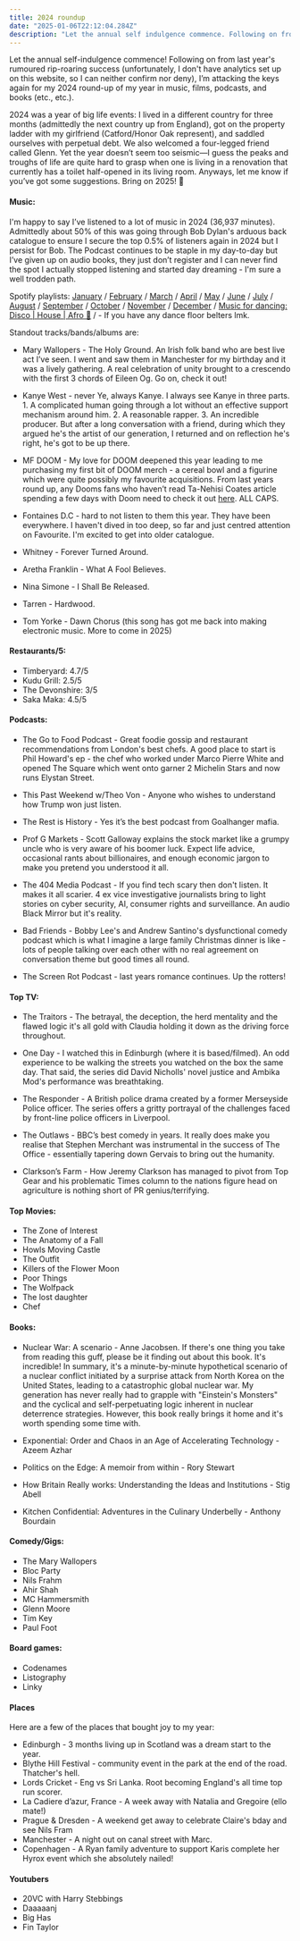 ```yaml
---
title: 2024 roundup
date: "2025-01-06T22:12:04.284Z"
description: "Let the annual self indulgence commence. Following on from last years rip-roaring roundup. I’m attacking the keys again for my 2024 round-up of my year in music, films, podcasts and books (etc etc). As always, let me know if you’ve got some suggestions."
---
```


Let the annual self-indulgence commence! Following on from last year's rumoured rip-roaring success (unfortunately, I don't have analytics set up on this website, so I can neither confirm nor deny), I’m attacking the keys again for my 2024 round-up of my year in music, films, podcasts, and books (etc., etc.).

2024 was a year of big life events: I lived in a different country for three months (admittedly the next country up from England), got on the property ladder with my girlfriend (Catford/Honor Oak represent), and saddled ourselves with perpetual debt. We also welcomed a four-legged friend called Glenn. Yet the year doesn’t seem too seismic—I guess the peaks and troughs of life are quite hard to grasp when one is living in a renovation that currently has a toilet half-opened in its living room. Anyways, let me know if you’ve got some suggestions. Bring on 2025! 💪

#### Music:

I'm happy to say I’ve listened to a lot of music in 2024 (36,937 minutes). Admittedly about 50% of this was going through Bob Dylan's arduous back catalogue to ensure I secure the top 0.5% of listeners again in 2024 but I persist for Bob. The Podcast continues to be staple in my day-to-day but I’ve given up on audio books, they just don’t register and I can never find the spot I actually stopped listening and started day dreaming - I'm sure a well trodden path. 

Spotify playlists: [January](https://open.spotify.com/playlist/7G6Qe0gxTSvKMHz6raL47Q?si=c9aba403386b42d5) / [February](https://open.spotify.com/playlist/7JzTopl327FY6exb05VwUi?si=51cff58a91cc41ff) / [March](https://open.spotify.com/playlist/2u53krXqbBaHgl0sXqfExI?si=43194062d48a4697) / [April](https://open.spotify.com/playlist/574StoFe9FiZ0TF9jNrWza?si=c062c8d9a568468b) / [May](https://open.spotify.com/playlist/6rsbdFizW11vWeVzMUW1yD?si=0b12d27da7e744ca) / [June](https://open.spotify.com/playlist/755wkrnE3txM6m5jqTcF8W?si=094ba18015024f78) / [July](https://open.spotify.com/playlist/3A2tWJooOC1EsyuNtFHfXK?si=625246e9b7b94e92) / [August](https://open.spotify.com/playlist/6kfB4yx6USpMxLaYiAu2i6?si=bac226f5a895465c) / [September](https://open.spotify.com/playlist/46cpWLhAzeJhYVbPgfKD5f?si=cdf8fa0415c145e4) / [October](https://open.spotify.com/playlist/5cpKWVOmWf3ecplykFk13L?si=6c717a320ea64885) / [November](https://open.spotify.com/playlist/3ZPawOXbiKPFapCjPgFkQK?si=16d29832194c4fbd) / [December](https://open.spotify.com/playlist/5cL6Hk4O2cxLQc3gpF5plq?si=5897257d126b493e) / [Music for dancing: Disco | House | Afro 🪩](https://open.spotify.com/playlist/1NjeJFtVOYHr4z9zO6LSXx?si=41d934146c8c4cf6) /  - If you have any dance floor belters lmk. 


Standout tracks/bands/albums are:

- Mary Wallopers - The Holy Ground. An Irish folk band who are best live act I’ve seen. I went and saw them in Manchester for my birthday and it was a lively gathering. A real celebration of unity brought to a crescendo with the first 3 chords of Eileen Og. Go on, check it out!

- Kanye West - never Ye, always Kanye. I always see Kanye in three parts. 1. A complicated human going through a lot without an effective support mechanism around him. 2. A reasonable rapper. 3. An incredible producer. But after a long conversation with a friend, during which they argued he's the artist of our generation, I returned and on reflection he's right, he's got to be up there. 

- MF DOOM - My love for DOOM deepened this year leading to me purchasing my first bit of DOOM merch - a cereal bowl and a figurine which were quite possibly my favourite acquisitions. From last years round up, any Dooms fans who haven’t read Ta-Nehisi Coates article spending a few days with Doom need to check it out [here](https://www.newyorker.com/magazine/2009/09/21/the-mask-of-doom). ALL CAPS. 

- Fontaines D.C - hard to not listen to them this year. They have been everywhere. I haven't dived in too deep, so far and just centred attention on Favourite. I'm excited to get into older catalogue. 

- Whitney - Forever Turned Around. 

- Aretha Franklin - What A Fool Believes.

- Nina Simone - I Shall Be Released.

- Tarren - Hardwood.

- Tom Yorke - Dawn Chorus (this song has got me back into making electronic music. More to come in 2025)

#### Restaurants/5:
- Timberyard: 4.7/5
- Kudu Grill: 2.5/5
- The Devonshire: 3/5
- Saka Maka: 4.5/5 


#### Podcasts:

- The Go to Food Podcast - Great foodie gossip and restaurant recommendations from London's best chefs. A good place to start is Phil Howard's ep - the chef who worked under Marco Pierre White and opened The Square which went onto garner 2 Michelin Stars and now runs Elystan Street. 

- This Past Weekend w/Theo Von - Anyone who wishes to understand how Trump won just listen. 

- The Rest is History - Yes it’s the best podcast from Goalhanger mafia. 

- Prof G Markets  - Scott Galloway explains the stock market like a grumpy uncle who is very aware of his boomer luck. Expect life advice, occasional rants about billionaires, and enough economic jargon to make you pretend you understood it all.

- The 404 Media Podcast - If you find tech scary then don't listen. It makes it all scarier. 4 ex vice investigative journalists bring to light stories on cyber security, AI, consumer rights and surveillance. An audio Black Mirror but it's reality. 

- Bad Friends - Bobby Lee's and Andrew Santino's dysfunctional comedy podcast which is what I imagine a large family Christmas dinner is like - lots of people talking over each other with no real agreement on conversation theme but good times all round.

- The Screen Rot Podcast - last years romance continues. Up the rotters! 


#### Top TV:

- The Traitors - The betrayal, the deception, the herd mentality and the flawed logic it's all gold with Claudia holding it down as the driving force throughout.  

- One Day - I watched this in Edinburgh (where it is based/filmed). An odd experience to be walking the streets you watched on the box the same day. That said, the series did David Nicholls' novel justice and Ambika Mod's performance was breathtaking.

- The Responder - A British police drama created by a former Merseyside Police officer. The series offers a gritty portrayal of the challenges faced by front-line police officers in Liverpool.

- The Outlaws - BBC’s best comedy in years. It really does make you realise that Stephen Merchant was instrumental in the success of The Office - essentially tapering down Gervais to bring out the humanity. 

- Clarkson’s Farm - How Jeremy Clarkson has managed to pivot from Top Gear and his problematic Times column to the nations figure head on agriculture is nothing short of PR genius/terrifying. 


#### Top Movies:

- The Zone of Interest 
- The Anatomy of a Fall
- Howls Moving Castle
- The Outfit
- Killers of the Flower Moon 
- Poor Things
- The Wolfpack 
- The lost daughter
- Chef


#### Books:

- Nuclear War: A scenario - Anne Jacobsen. If there's one thing you take from reading this guff, please be it finding out about this book. It's incredible! In summary, it's a minute-by-minute hypothetical scenario of a nuclear conflict initiated by a surprise attack from North Korea on the United States, leading to a catastrophic global nuclear war. My generation has never really had to grapple with "Einstein's Monsters" and the cyclical and self-perpetuating logic inherent in nuclear deterrence strategies. However, this book really brings it home and it's worth spending some time with. 

- Exponential: Order and Chaos in an Age of Accelerating Technology - Azeem Azhar

- Politics on the Edge: A memoir from within - Rory Stewart

- How Britain Really works: Understanding the Ideas and Institutions - Stig Abell

- Kitchen Confidential: Adventures in the Culinary Underbelly - Anthony Bourdain

#### Comedy/Gigs:

- The Mary Wallopers
- Bloc Party
- Nils Frahm
- Ahir Shah
- MC Hammersmith
- Glenn Moore
- Tim Key 
- Paul Foot

#### Board games:

- Codenames
- Listography
- Linky

#### Places

Here are a few of the places that bought joy to my year: 

- Edinburgh - 3 months living up in Scotland was a dream start to the year. 
- Blythe Hill Festival - community event in the park at the end of the road. Thatcher's hell. 
- Lords Cricket - Eng vs Sri Lanka. Root becoming England's all time top run scorer. 
- La Cadiere d’azur, France - A week away with Natalia and Gregoire (ello mate!)
- Prague & Dresden - A weekend get away to celebrate Claire's bday and see Nils Fram 
- Manchester - A night out on canal street with Marc.
- Copenhagen - A Ryan family adventure to support Karis complete her Hyrox event which she absolutely nailed!

#### Youtubers

- 20VC with Harry Stebbings
- Daaaaanj
- Big Has
- Fin Taylor 